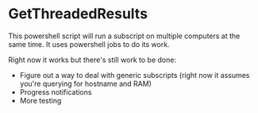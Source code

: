 ﻿# GetThreadedResults

This powershell script will run a subscript on multiple computers at the same time. 
It uses powershell jobs to do its work.

Right now it works but there's still work to be done:
- Figure out a way to deal with generic subscripts (right now it assumes you're querying for hostname and RAM)
- Progress notifications
- More testing
